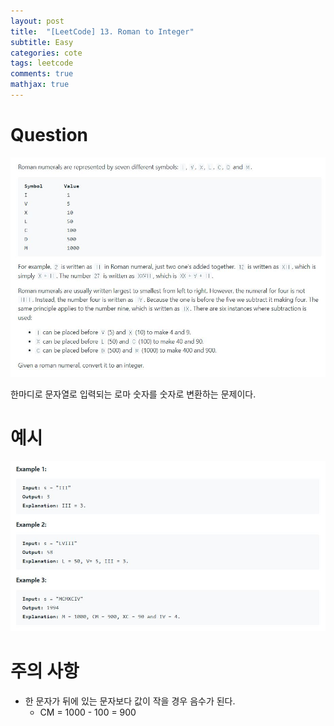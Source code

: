 ```yaml
---
layout: post
title:  "[LeetCode] 13. Roman to Integer"
subtitle: Easy
categories: cote
tags: leetcode
comments: true
mathjax: true
---
```

# Question
![question](/assets/img/coding_test/leetcodeImg/13_question.JPG)

한마디로 문자열로 입력되는 로마 숫자를 숫자로 변환하는 문제이다.

# 예시
![example](/assets/img/coding_test/leetcodeImg/13_ex.JPG)

# 주의 사항
- 한 문자가 뒤에 있는 문자보다 값이 작을 경우 음수가 된다.
    - CM = 1000 - 100 = 900
